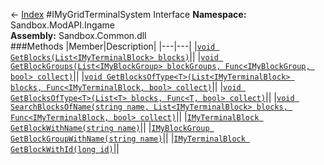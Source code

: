 ← [Index](index.md)
#IMyGridTerminalSystem Interface
**Namespace:** Sandbox.ModAPI.Ingame  
**Assembly:** Sandbox.Common.dll  
###Methods
|Member|Description|
|---|---|
|[`void GetBlocks(List<IMyTerminalBlock> blocks)`](Sandbox.ModAPI.Ingame.GetBlocks.md)||
|[`void GetBlockGroups(List<IMyBlockGroup> blockGroups, Func<IMyBlockGroup, bool> collect)`](Sandbox.ModAPI.Ingame.GetBlockGroups.md)||
|[`void GetBlocksOfType<T>(List<IMyTerminalBlock> blocks, Func<IMyTerminalBlock, bool> collect)`](Sandbox.ModAPI.Ingame.GetBlocksOfType.md)||
|[`void GetBlocksOfType<T>(List<T> blocks, Func<T, bool> collect)`](Sandbox.ModAPI.Ingame.GetBlocksOfType.md)||
|[`void SearchBlocksOfName(string name, List<IMyTerminalBlock> blocks, Func<IMyTerminalBlock, bool> collect)`](Sandbox.ModAPI.Ingame.SearchBlocksOfName.md)||
|[`IMyTerminalBlock GetBlockWithName(string name)`](Sandbox.ModAPI.Ingame.GetBlockWithName.md)||
|[`IMyBlockGroup GetBlockGroupWithName(string name)`](Sandbox.ModAPI.Ingame.GetBlockGroupWithName.md)||
|[`IMyTerminalBlock GetBlockWithId(long id)`](Sandbox.ModAPI.Ingame.GetBlockWithId.md)||
